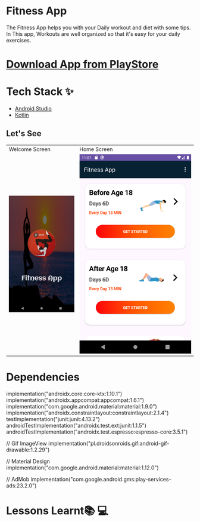 # Fitness App
The Fitness App helps you with your Daily workout and diet with some tips. In This app, Workouts are well organized so that it's easy for your daily exercises.


# [Download App from PlayStore](#)

# Tech Stack ✨

* [Android Studio](https://developer.android.com/studio)
* [Kotlin](https://kotlinlang.org/)

## Let's See

<table>
  <tr>
    <td>Welcome Screen</td>
     <td>Home Screen</td>
  </tr>
  <tr>
    <td><img src="https://github.com/PrabhakarYdv/Fitness-App/blob/master/Output/Splash%20Screen.png" width="300" /></td>
    <td><img src="https://github.com/PrabhakarYdv/Fitness-App/blob/master/Output/Home%20Screen.png" widht="300" /></td>
  </tr>
 </table>
 
 # Dependencies 

implementation("androidx.core:core-ktx:1.10.1")
    implementation("androidx.appcompat:appcompat:1.6.1")
    implementation("com.google.android.material:material:1.9.0")
    implementation("androidx.constraintlayout:constraintlayout:2.1.4")
    testImplementation("junit:junit:4.13.2")
    androidTestImplementation("androidx.test.ext:junit:1.1.5")
    androidTestImplementation("androidx.test.espresso:espresso-core:3.5.1")

//    Gif ImageView
    implementation("pl.droidsonroids.gif:android-gif-drawable:1.2.29")

//    Material Design
    implementation("com.google.android.material:material:1.12.0")

//   AdMob
    implementation("com.google.android.gms:play-services-ads:23.2.0")


# Lessons Learnt📚 💻
